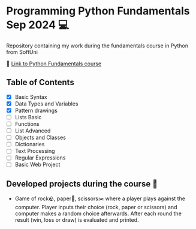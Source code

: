 # **Programming Python Fundamentals Sep 2024** 💻

Repository containing my work during the fundamentals course in Python from SoftUni

🔗 [Link to Python Fundamentals course](https://softuni.bg/trainings/4693/programming-fundamentals-with-python-september-2024)

## **Table of Contents**

- [x] Basic Syntax
- [x] Data Types and Variables
- [x] Pattern drawings
- [ ] Lists Basic
- [ ] Functions
- [ ] List Advanced
- [ ] Objects and Classes
- [ ] Dictionaries
- [ ] Text Processing
- [ ] Regular Expressions
- [ ] Basic Web Project

## **Developed projects during the course** 📖

- Game of rock🪨, paper📄, scissors✂️ where a player plays against the computer. Player inputs their choice (rock, paper or scissors) and computer makes a random choice afterwards. After each round the result (win, loss or draw) is evaluated and printed.
